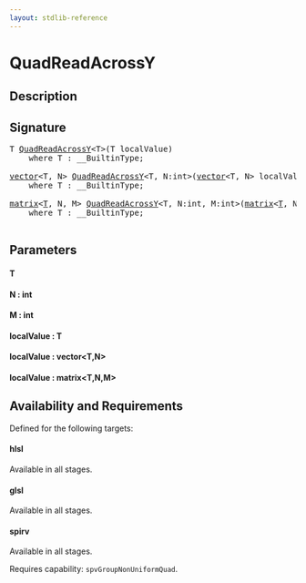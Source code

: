 ```yaml
---
layout: stdlib-reference
---
```


# QuadReadAcrossY

## Description





## Signature 

<pre>
T <a href="/stdlib-reference/global-decls/QuadReadAcrossY">QuadReadAcrossY</a>&lt;T&gt;(T <span class='code_param'>localValue</span>)
    <span class='code_keyword'>where</span> T : __BuiltinType;

<a href="/stdlib-reference/types/vector/index" class="code_type">vector</a>&lt;T, N&gt; <a href="/stdlib-reference/global-decls/QuadReadAcrossY">QuadReadAcrossY</a>&lt;T, N:<span class="code_keyword">int</span>&gt;(<a href="/stdlib-reference/types/vector/index" class="code_type">vector</a>&lt;T, N&gt; <span class='code_param'>localValue</span>)
    <span class='code_keyword'>where</span> T : __BuiltinType;

<a href="/stdlib-reference/types/matrix/index" class="code_type">matrix</a>&lt;<a href="/stdlib-reference/types/matrix/T">T</a>, N, M&gt; <a href="/stdlib-reference/global-decls/QuadReadAcrossY">QuadReadAcrossY</a>&lt;T, N:<span class="code_keyword">int</span>, M:<span class="code_keyword">int</span>&gt;(<a href="/stdlib-reference/types/matrix/index" class="code_type">matrix</a>&lt;<a href="/stdlib-reference/types/matrix/T">T</a>, N, M&gt; <span class='code_param'>localValue</span>)
    <span class='code_keyword'>where</span> T : __BuiltinType;

</pre>

## Parameters

#### T
#### N : int
#### M : int
#### localValue : T
#### localValue : vector\<T,N\>
#### localValue : matrix\<T,N,M\>

## Availability and Requirements

Defined for the following targets:

#### hlsl
Available in all stages.

#### glsl
Available in all stages.

#### spirv
Available in all stages.

Requires capability: `spvGroupNonUniformQuad`.


